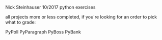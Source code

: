Nick Steinhauser 10/2017
python exercises

all projects more or less completed,
if you're looking for an order to pick
what to grade:

PyPoll
PyParagraph
PyBoss
PyBank
